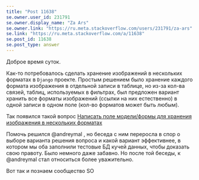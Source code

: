 ```yaml
---
title: "Post 11638"
se.owner.user_id: 231791
se.owner.display_name: "Za Ars"
se.owner.link: "https://ru.meta.stackoverflow.com/users/231791/za-ars"
se.link: "https://ru.meta.stackoverflow.com/a/11638"
se.post_id: 11638
se.post_type: answer
---
```

<p>Доброе время суток.</p>
<p>Как-то потребовалось сделать хранение изображений в нескольких форматах в <code>Django</code> проекте. Простым решением было хранение каждого формата изображения в отдельной записи в таблице, но из-за кол-ва связей, таблиц, используемых в фильтрах, был предложен вариант хранить все форматы изображений (ссылки на них естественно) в одной записи в одном поле (кол-во форматов может быть любым).</p>
<p>Так появился такой вопрос <a href="https://ru.stackoverflow.com/questions/1276695/%d0%9d%d0%b0%d0%bf%d0%b8%d1%81%d0%b0%d1%82%d1%8c-%d0%bf%d0%be%d0%bb%d0%b5-%d0%bc%d0%be%d0%b4%d0%b5%d0%bb%d0%b8-%d1%84%d0%be%d1%80%d0%bc%d1%8b-%d0%b4%d0%bb%d1%8f-%d1%85%d1%80%d0%b0%d0%bd%d0%b5%d0%bd%d0%b8%d1%8f-%d0%b8%d0%b7%d0%be%d0%b1%d1%80%d0%b0%d0%b6%d0%b5%d0%bd%d0%b8%d1%8f-%d0%b2-%d0%bd%d0%b5%d1%81%d0%ba%d0%be%d0%bb%d1%8c%d0%ba%d0%b8%d1%85-%d1%84%d0%be%d1%80%d0%bc%d0%b0%d1%82%d0%b0%d1%85">Написать поле модели/формы для хранения изображения в нескольких форматах</a></p>
<p>Помочь решился @andreymal , но беседа с ним переросла в спор о выборе варианта решения вопроса и какой вариант эффективнее, в котором мы оба заполнили тестовые БД кучей данных, чтобы доказать свою правоту. Было немного даже забавно. Но после той беседы, к @andreymal стал относиться более уважительно.</p>
<p>Вот так и познаем сообщество SO</p>
